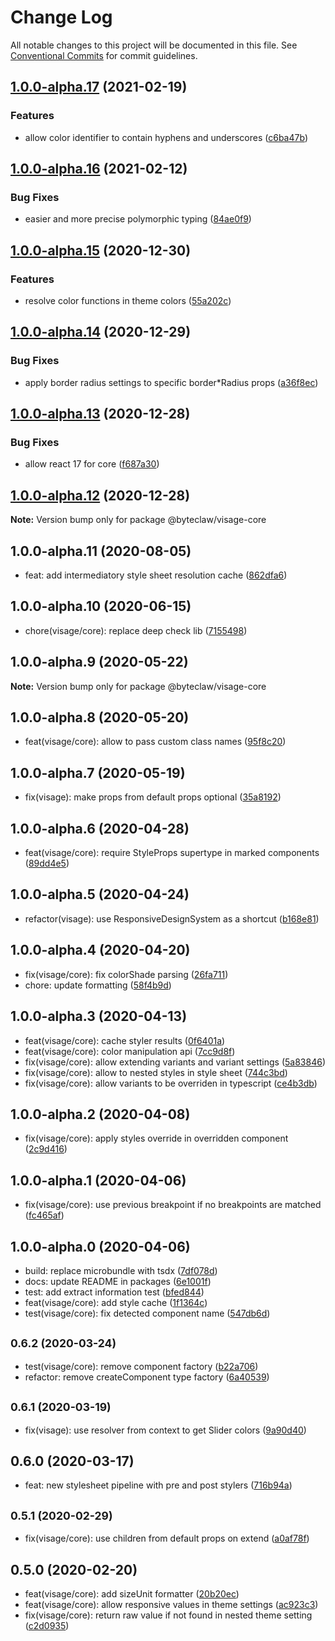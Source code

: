 # Change Log

All notable changes to this project will be documented in this file.
See [Conventional Commits](https://conventionalcommits.org) for commit guidelines.

## [1.0.0-alpha.17](https://github.com/Byteclaw/visage/compare/@byteclaw/visage-core@1.0.0-alpha.16...@byteclaw/visage-core@1.0.0-alpha.17) (2021-02-19)


### Features

* allow color identifier to contain hyphens and underscores ([c6ba47b](https://github.com/Byteclaw/visage/commit/c6ba47bcde7c30dfa8dd7dea94a0be4f2979b520))



## [1.0.0-alpha.16](https://github.com/Byteclaw/visage/compare/@byteclaw/visage-core@1.0.0-alpha.15...@byteclaw/visage-core@1.0.0-alpha.16) (2021-02-12)


### Bug Fixes

* easier and more precise polymorphic typing ([84ae0f9](https://github.com/Byteclaw/visage/commit/84ae0f95ccc0e073bd7f895f9c32bab854a03952))



## [1.0.0-alpha.15](https://github.com/Byteclaw/visage/compare/@byteclaw/visage-core@1.0.0-alpha.14...@byteclaw/visage-core@1.0.0-alpha.15) (2020-12-30)


### Features

* resolve color functions in theme colors ([55a202c](https://github.com/Byteclaw/visage/commit/55a202ca46f70beac403cfeb2c4d0885bdd964f5))



## [1.0.0-alpha.14](https://github.com/Byteclaw/visage/compare/@byteclaw/visage-core@1.0.0-alpha.13...@byteclaw/visage-core@1.0.0-alpha.14) (2020-12-29)


### Bug Fixes

* apply border radius settings to specific border*Radius props ([a36f8ec](https://github.com/Byteclaw/visage/commit/a36f8ec696079a73354bed11faf916d1c3d4bc07))



## [1.0.0-alpha.13](https://github.com/Byteclaw/visage/compare/@byteclaw/visage-core@1.0.0-alpha.12...@byteclaw/visage-core@1.0.0-alpha.13) (2020-12-28)


### Bug Fixes

* allow react 17 for core ([f687a30](https://github.com/Byteclaw/visage/commit/f687a30b2a214106c06544b604e0cb5724062783))



## [1.0.0-alpha.12](https://github.com/Byteclaw/visage/compare/@byteclaw/visage-core@1.0.0-alpha.11...@byteclaw/visage-core@1.0.0-alpha.12) (2020-12-28)

**Note:** Version bump only for package @byteclaw/visage-core





## 1.0.0-alpha.11 (2020-08-05)

* feat: add intermediatory style sheet resolution cache ([862dfa6](https://github.com/Byteclaw/visage/commit/862dfa6))





## 1.0.0-alpha.10 (2020-06-15)

* chore(visage/core): replace deep check lib ([7155498](https://github.com/Byteclaw/visage/commit/7155498))





## 1.0.0-alpha.9 (2020-05-22)

**Note:** Version bump only for package @byteclaw/visage-core





## 1.0.0-alpha.8 (2020-05-20)

* feat(visage/core): allow to pass custom class names ([95f8c20](https://github.com/Byteclaw/visage/commit/95f8c20))





## 1.0.0-alpha.7 (2020-05-19)

* fix(visage): make props from default props optional ([35a8192](https://github.com/Byteclaw/visage/commit/35a8192))





## 1.0.0-alpha.6 (2020-04-28)

* feat(visage/core): require StyleProps supertype in marked components ([89dd4e5](https://github.com/Byteclaw/visage/commit/89dd4e5))





## 1.0.0-alpha.5 (2020-04-24)

* refactor(visage): use ResponsiveDesignSystem as a shortcut ([b168e81](https://github.com/Byteclaw/visage/commit/b168e81))





## 1.0.0-alpha.4 (2020-04-20)

* fix(visage/core): fix colorShade parsing ([26fa711](https://github.com/Byteclaw/visage/commit/26fa711))
* chore: update formatting ([58f4b9d](https://github.com/Byteclaw/visage/commit/58f4b9d))





## 1.0.0-alpha.3 (2020-04-13)

* feat(visage/core): cache styler results ([0f6401a](https://github.com/Byteclaw/visage/commit/0f6401a))
* feat(visage/core): color manipulation api ([7cc9d8f](https://github.com/Byteclaw/visage/commit/7cc9d8f))
* fix(visage/core): allow extending variants and variant settings ([5a83846](https://github.com/Byteclaw/visage/commit/5a83846))
* fix(visage/core): allow to nested styles in style sheet ([744c3bd](https://github.com/Byteclaw/visage/commit/744c3bd))
* fix(visage/core): allow variants to be overriden in typescript ([ce4b3db](https://github.com/Byteclaw/visage/commit/ce4b3db))





## 1.0.0-alpha.2 (2020-04-08)

* fix(visage/core): apply styles override in overridden component ([2c9d416](https://github.com/Byteclaw/visage/commit/2c9d416))





## 1.0.0-alpha.1 (2020-04-06)

* fix(visage/core): use previous breakpoint if no breakpoints are matched ([fc465af](https://github.com/Byteclaw/visage/commit/fc465af))





## 1.0.0-alpha.0 (2020-04-06)

* build: replace microbundle with tsdx ([7df078d](https://github.com/Byteclaw/visage/commit/7df078d))
* docs: update README in packages ([6e1001f](https://github.com/Byteclaw/visage/commit/6e1001f))
* test: add extract information test ([bfed844](https://github.com/Byteclaw/visage/commit/bfed844))
* feat(visage/core): add style cache ([1f1364c](https://github.com/Byteclaw/visage/commit/1f1364c))
* test(visage/core): fix detected component name ([547db6d](https://github.com/Byteclaw/visage/commit/547db6d))





## <small>0.6.2 (2020-03-24)</small>

* test(visage/core): remove component factory ([b22a706](https://github.com/Byteclaw/visage/commit/b22a706))
* refactor: remove createComponent type factory ([6a40539](https://github.com/Byteclaw/visage/commit/6a40539))





## <small>0.6.1 (2020-03-19)</small>

* fix(visage): use resolver from context to get Slider colors ([9a90d40](https://github.com/Byteclaw/visage/commit/9a90d40))





## 0.6.0 (2020-03-17)

* feat: new stylesheet pipeline with pre and post stylers ([716b94a](https://github.com/Byteclaw/visage/commit/716b94a))





## <small>0.5.1 (2020-02-29)</small>

* fix(visage/core): use children from default props on extend ([a0af78f](https://github.com/Byteclaw/visage/commit/a0af78f))





## 0.5.0 (2020-02-20)

* feat(visage/core): add sizeUnit formatter ([20b20ec](https://github.com/Byteclaw/visage/commit/20b20ec))
* feat(visage/core): allow responsive values in theme settings ([ac923c3](https://github.com/Byteclaw/visage/commit/ac923c3))
* fix(visage/core): return raw value if not found in nested theme setting ([c2d0935](https://github.com/Byteclaw/visage/commit/c2d0935))
